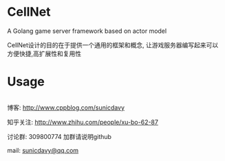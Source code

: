 # CellNet
A Golang game server framework based on actor model


CellNet设计的目的在于提供一个通用的框架和概念, 让游戏服务器编写起来可以方便快捷,高扩展性和复用性



Usage
=================================
```go

```
博客: http://www.cppblog.com/sunicdavy

知乎关注: http://www.zhihu.com/people/xu-bo-62-87

讨论群: 309800774 加群请说明github

mail: sunicdavy@qq.com
